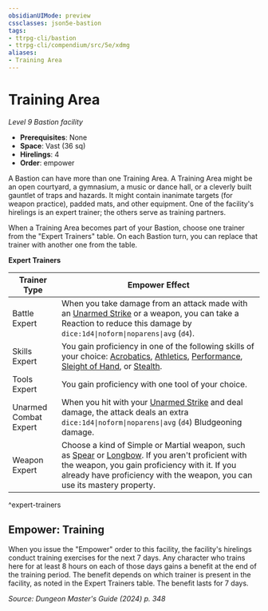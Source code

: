 ```yaml
---
obsidianUIMode: preview
cssclasses: json5e-bastion
tags:
- ttrpg-cli/bastion
- ttrpg-cli/compendium/src/5e/xdmg
aliases:
- Training Area
---
```

# Training Area
*Level 9 Bastion facility*  

- **Prerequisites**: None
- **Space**: Vast (36 sq)
- **Hirelings**: 4
- **Order**: empower

A Bastion can have more than one Training Area. A Training Area might be an open courtyard, a gymnasium, a music or dance hall, or a cleverly built gauntlet of traps and hazards. It might contain inanimate targets (for weapon practice), padded mats, and other equipment. One of the facility's hirelings is an expert trainer; the others serve as training partners.

When a Training Area becomes part of your Bastion, choose one trainer from the "Expert Trainers" table. On each Bastion turn, you can replace that trainer with another one from the table.

**Expert Trainers**

| Trainer Type | Empower Effect |
|--------------|----------------|
| Battle Expert | When you take damage from an attack made with an [Unarmed Strike](Інструменти%20ДМ/CLI/rules/variant-rules/unarmed-strike-xphb.md) or a weapon, you can take a Reaction to reduce this damage by `dice:1d4\|noform\|noparens\|avg` (`d4`). |
| Skills Expert | You gain proficiency in one of the following skills of your choice: [Acrobatics](Інструменти%20ДМ/CLI/rules/skills.md#Acrobatics), [Athletics](Інструменти%20ДМ/CLI/rules/skills.md#Athletics), [Performance](Інструменти%20ДМ/CLI/rules/skills.md#Performance), [Sleight of Hand](Інструменти%20ДМ/CLI/rules/skills.md#Sleight%20of%20Hand), or [Stealth](Інструменти%20ДМ/CLI/rules/skills.md#Stealth). |
| Tools Expert | You gain proficiency with one tool of your choice. |
| Unarmed Combat Expert | When you hit with your [Unarmed Strike](Інструменти%20ДМ/CLI/rules/variant-rules/unarmed-strike-xphb.md) and deal damage, the attack deals an extra `dice:1d4\|noform\|noparens\|avg` (`d4`) Bludgeoning damage. |
| Weapon Expert | Choose a kind of Simple or Martial weapon, such as [Spear](Інструменти%20ДМ/CLI/items/spear-xphb.md) or [Longbow](Інструменти%20ДМ/CLI/items/longbow-xphb.md). If you aren't proficient with the weapon, you gain proficiency with it. If you already have proficiency with the weapon, you can use its mastery property. |
^expert-trainers

## Empower: Training

When you issue the "Empower" order to this facility, the facility's hirelings conduct training exercises for the next 7 days. Any character who trains here for at least 8 hours on each of those days gains a benefit at the end of the training period. The benefit depends on which trainer is present in the facility, as noted in the Expert Trainers table. The benefit lasts for 7 days.

*Source: Dungeon Master's Guide (2024) p. 348*